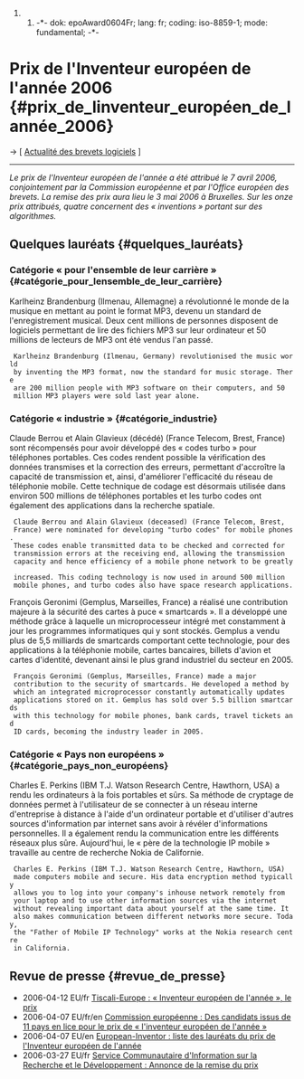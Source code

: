 1.  1.  -\*- dok: epoAward0604Fr; lang: fr; coding: iso-8859-1; mode:
        fundamental; -\*-

# Prix de l\'Inventeur européen de l\'année 2006 {#prix_de_linventeur_européen_de_lannée_2006}

-\> \[ [ Actualité des brevets logiciels](SwpatcninoFr "wikilink") \]

------------------------------------------------------------------------

*Le prix de l\'Inventeur européen de l\'année a été attribué le 7 avril
2006, conjointement par la Commission européenne et par l\'Office
européen des brevets. La remise des prix aura lieu le 3 mai 2006 à
Bruxelles. Sur les onze prix attribués, quatre concernent des «
inventions » portant sur des algorithmes.*

## Quelques lauréats {#quelques_lauréats}

### Catégorie « pour l\'ensemble de leur carrière » {#catégorie_pour_lensemble_de_leur_carrière}

Karlheinz Brandenburg (Ilmenau, Allemagne) a révolutionné le monde de la
musique en mettant au point le format MP3, devenu un standard de
l\'enregistrement musical. Deux cent millions de personnes disposent de
logiciels permettant de lire des fichiers MP3 sur leur ordinateur et 50
millions de lecteurs de MP3 ont été vendus l\'an passé.

` Karlheinz Brandenburg (Ilmenau, Germany) revolutionised the music world `\
` by inventing the MP3 format, now the standard for music storage. There `\
` are 200 million people with MP3 software on their computers, and 50 `\
` million MP3 players were sold last year alone.`

### Catégorie « industrie » {#catégorie_industrie}

Claude Berrou et Alain Glavieux (décédé) (France Telecom, Brest, France)
sont récompensés pour avoir développé des « codes turbo » pour
téléphones portables. Ces codes rendent possible la vérification des
données transmises et la correction des erreurs, permettant d\'accroître
la capacité de transmission et, ainsi, d\'améliorer l\'efficacité du
réseau de téléphonie mobile. Cette technique de codage est désormais
utilisée dans environ 500 millions de téléphones portables et les turbo
codes ont également des applications dans la recherche spatiale.

` Claude Berrou and Alain Glavieux (deceased) (France Telecom, Brest, `\
` France) were nominated for developing "turbo codes" for mobile phones. `\
` These codes enable transmitted data to be checked and corrected for `\
` transmission errors at the receiving end, allowing the transmission `\
` capacity and hence efficiency of a mobile phone network to be greatly `\
` increased. This coding technology is now used in around 500 million `\
` mobile phones, and turbo codes also have space research applications.`

François Geronimi (Gemplus, Marseilles, France) a réalisé une
contribution majeure à la sécurité des cartes à puce « smartcards ». Il
a développé une méthode grâce à laquelle un microprocesseur intégré met
constamment à jour les programmes informatiques qui y sont stockés.
Gemplus a vendu plus de 5,5 milliards de smartcards comportant cette
technologie, pour des applications à la téléphonie mobile, cartes
bancaires, billets d\'avion et cartes d\'identité, devenant ainsi le
plus grand industriel du secteur en 2005.

` François Geronimi (Gemplus, Marseilles, France) made a major `\
` contribution to the security of smartcards. He developed a method by `\
` which an integrated microprocessor constantly automatically updates `\
` applications stored on it. Gemplus has sold over 5.5 billion smartcards `\
` with this technology for mobile phones, bank cards, travel tickets and `\
` ID cards, becoming the industry leader in 2005.`

### Catégorie « Pays non européens » {#catégorie_pays_non_européens}

Charles E. Perkins (IBM T.J. Watson Research Centre, Hawthorn, USA) a
rendu les ordinateurs à la fois portables et sûrs. Sa méthode de
cryptage de données permet à l\'utilisateur de se connecter à un réseau
interne d\'entreprise à distance à l\'aide d\'un ordinateur portable et
d\'utiliser d\'autres sources d\'information par internet sans avoir à
révéler d\'informations personnelles. Il a également rendu la
communication entre les différents réseaux plus sûre. Aujourd\'hui, le «
père de la technologie IP mobile » travaille au centre de recherche
Nokia de Californie.

` Charles E. Perkins (IBM T.J. Watson Research Centre, Hawthorn, USA) `\
` made computers mobile and secure. His data encryption method typically `\
` allows you to log into your company's inhouse network remotely from `\
` your laptop and to use other information sources via the internet `\
` without revealing important data about yourself at the same time. It `\
` also makes communication between different networks more secure. Today, `\
` the "Father of Mobile IP Technology" works at the Nokia research centre `\
` in California.`

## Revue de presse {#revue_de_presse}

-   2006-04-12 EU/fr [Tiscali-Europe : « Inventeur européen de l\'année
    », le
    prix](http://europe.tiscali.fr/index.jsp?section=Soci%C3%A9t%C3%A9&level=preview&content=454487 "wikilink")
-   2006-04-07 EU/fr/en [Commission européenne : Des candidats issus de
    11 pays en lice pour le prix de « l\'inventeur européen de l\'année
    »](http://europa.eu.int/rapid/pressReleasesAction.do?reference=IP/06/480&format=HTML&aged=0&language=FR&guiLanguage=en "wikilink")
-   2006-04-07 EU/en [European-Inventor : liste des lauréats du prix de
    l\'Inventeur européen de
    l\'année](http://www.european-inventor.org/nominees.php "wikilink")
-   2006-03-27 EU/fr [Service Communautaire d\'Information sur la
    Recherche et le Développement : Annonce de la remise du
    prix](http://icadc.cordis.lu/fep-cgi/srchidadb?CALLER=NEWS_INNO_FR&ACTION=D&RCN=25408&DOC=16&CAT=NEWS&QUERY=1 "wikilink")
